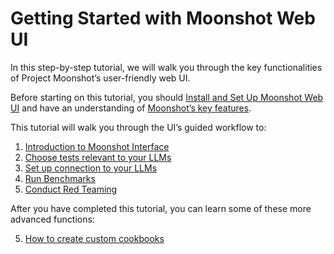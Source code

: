 # Getting Started with Moonshot Web UI

In this step-by-step tutorial, we will walk you through the key functionalities of Project Moonshot’s user-friendly web UI. 

Before starting on this tutorial, you should [Install and Set Up Moonshot Web UI](../../getting_started/quick_install.md) and have an understanding of [Moonshot’s key features](https://github.com/aiverify-foundation/moonshot/blob/main/README.md#key-features). 

This tutorial will walk you through the UI’s guided workflow to: 

1. [Introduction to Moonshot Interface](./homepage.md)
2. [Choose tests relevant to your LLMs](./choosing_relevant_tests.md)
3. [Set up connection to your LLMs](./connecting_to_llms.md)
4. [Run Benchmarks](./running_benchmarks.md)
5. [Conduct Red Teaming](./running_red_teaming.md)
  
After you have completed this tutorial, you can learn some of these more advanced functions: 

5. [How to create custom cookbooks](./creating_custom_cookbooks.md)
